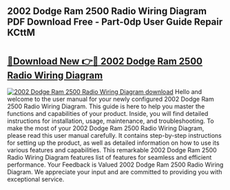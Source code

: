 ## 2002 Dodge Ram 2500 Radio Wiring Diagram PDF Download Free - Part-0dp User Guide Repair KCttM

# <h2><a href="http://dfph9z.blite.top/?on=2002+Dodge+Ram+2500+Radio+Wiring+Diagram">🔗Download New 👉🔴 2002 Dodge Ram 2500 Radio Wiring Diagram</a></h2>

[![2002 Dodge Ram 2500 Radio Wiring Diagram download](https://i.imgur.com/lujVjoI.png)](http://dfph9z.blite.top/?on=2002+Dodge+Ram+2500+Radio+Wiring+Diagram)
Hello and welcome to the user manual for your newly configured 2002 Dodge Ram 2500 Radio Wiring Diagram. This guide is here to help you master the functions and capabilities of your product. Inside, you will find detailed instructions for installation, usage, maintenance, and troubleshooting. To make the most of your 2002 Dodge Ram 2500 Radio Wiring Diagram, please read this user manual carefully. It contains step-by-step instructions for setting up the product, as well as detailed information on how to use its various features and capabilities. This remarkable 2002 Dodge Ram 2500 Radio Wiring Diagram features list of features for seamless and efficient performance. Your Feedback is Valued 2002 Dodge Ram 2500 Radio Wiring Diagram. We appreciate your input and are committed to providing you with exceptional service.
